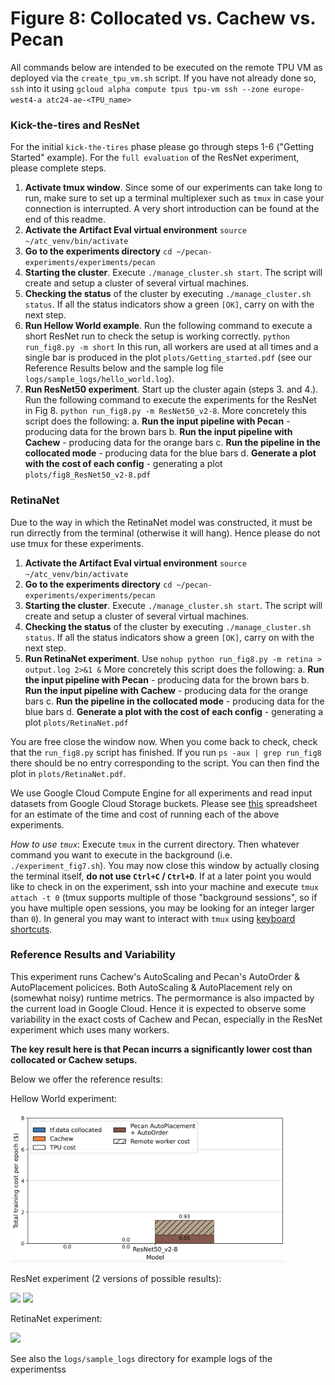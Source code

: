 Figure 8: Collocated vs. Cachew vs. Pecan
=======

All commands below are intended to be executed on the remote TPU VM as deployed via the `create_tpu_vm.sh` script. If you have not already done so, `ssh` into it using `gcloud alpha compute tpus tpu-vm ssh --zone europe-west4-a atc24-ae-<TPU_name>`

### Kick-the-tires and ResNet

For the initial `kick-the-tires` phase please go through steps 1-6 ("Getting Started" example). For the `full evaluation` of the ResNet experiment, please complete steps.

1. **Activate tmux window**. Since some of our experiments can take long to run, make sure to set up a terminal multiplexer such as `tmux` in case your connection is interrupted. A very short introduction can be found at the end of this readme.
2. **Activate the Artifact Eval virtual environment** `source ~/atc_venv/bin/activate`
3. **Go to the experiments directory** `cd ~/pecan-experiments/experiments/pecan`
4. **Starting the cluster**. Execute `./manage_cluster.sh start`. The script will create and setup a cluster of several virtual machines.
5. **Checking the status** of the cluster by executing `./manage_cluster.sh status`. If all the status indicators show a green `[OK]`, carry on with the next step.
6. **Run Hellow World example**. Run the following command to execute a short ResNet run to check the setup is working correctly. `python run_fig8.py -m short` In this run, all workers are used at all times and a single bar is produced in the plot `plots/Getting_started.pdf` (see our Reference Results below and the sample log file `logs/sample_logs/hello_world.log`).
7. **Run ResNet50 experiment**. Start up the cluster again (steps 3. and 4.). Run the following command to execute the experiments for the ResNet in Fig 8. `python run_fig8.py -m ResNet50_v2-8`. More concretely this script does the following:
    a. **Run the input pipeline with Pecan** - producing data for the brown bars
    b. **Run the input pipeline with Cachew** - producing data for the orange bars
    c. **Run the pipeline in the collocated mode** - producing data for the blue bars
    d. **Generate a plot with the cost of each config** - generating a plot `plots/fig8_ResNet50_v2-8.pdf`

### RetinaNet

Due to the way in which the RetinaNet model was constructed, it must be run dirrectly from the terminal (otherwise it will hang). Hence please do not use tmux for these experiments.

1. **Activate the Artifact Eval virtual environment** `source ~/atc_venv/bin/activate`
2. **Go to the experiments directory** `cd ~/pecan-experiments/experiments/pecan`
3. **Starting the cluster**. Execute `./manage_cluster.sh start`. The script will create and setup a cluster of several virtual machines.
4. **Checking the status** of the cluster by executing `./manage_cluster.sh status`. If all the status indicators show a green `[OK]`, carry on with the next step.
5. **Run RetinaNet experiment**. Use `nohup python run_fig8.py -m retina > output.log 2>&1 &` More concretely this script does the following:
    a. **Run the input pipeline with Pecan** - producing data for the brown bars
    b. **Run the input pipeline with Cachew** - producing data for the orange bars
    c. **Run the pipeline in the collocated mode** - producing data for the blue bars
    d. **Generate a plot with the cost of each config** - generating a plot `plots/RetinaNet.pdf`

You are free close the window now. When you come back to check, check that the `run_fig8.py` script has finished. If you run `ps -aux | grep run_fig8` there should be no entry corresponding to the script. You can then find the plot in `plots/RetinaNet.pdf`.

We use Google Cloud Compute Engine for all experiments and read input datasets from Google Cloud Storage buckets. Please see [this](https://docs.google.com/spreadsheets/d/1iwkurV_3AxQ7a_KcKKhgDBbO5r0rSQZxcjTqwgxE9Mg/edit?usp=sharing) spreadsheet for an estimate of the time and cost of running each of the above experiments.

*How to use `tmux`*: Execute `tmux` in the current directory. Then whatever command you want to execute in the background (i.e. `./experiment_fig7.sh`). You may now close this window by actually closing the terminal itself, **do not use `Ctrl+C` / `Ctrl+D`**. If at a later point you would like to check in on the experiment, ssh into your machine and execute `tmux attach -t 0` (tmux supports multiple of those "background sessions", so if you have multiple open sessions, you may be looking for an integer larger than `0`). In general you may want to interact with `tmux` using [keyboard shortcuts](https://gist.github.com/MohamedAlaa/2961058).

### Reference Results and Variability

This experiment runs Cachew's AutoScaling and Pecan's AutoOrder & AutoPlacement policices. Both AutoScaling & AutoPlacement rely on (somewhat noisy) runtime metrics. The permormance is also impacted by the current load in Google Cloud. Hence it is expected to observe some variability in the exact costs of Cachew and Pecan, especially in the ResNet experiment which uses many workers.

**The key result here is that Pecan incurrs a significantly lower cost than collocated or Cachew setups.**

Below we offer the reference results:

Hellow World experiment:

<img src="../pecan/plots/sample_plots/Getting_started.jpg" height=240/>

ResNet experiment (2 versions of possible results):

<img src="../pecan/plots/sample_plots/fig8_ResNet50_v2-8.jpg" height=240/>

<img src="../pecan/plots/sample_plots/fig8_ResNet50_v2-8_2.jpg" height=240/>

RetinaNet experiment:

<img src="../pecan/plots/sample_plots/fig8_RetinaNet.jpg" height=240/>

See also the `logs/sample_logs` directory for example logs of the experimentss